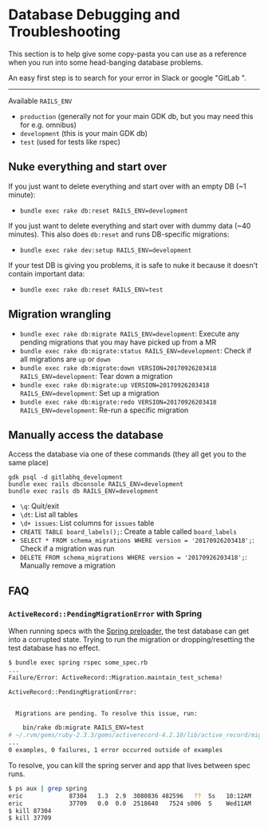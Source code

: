 # Database Debugging and Troubleshooting

This section is to help give some copy-pasta you can use as a reference when you
run into some head-banging database problems.

An easy first step is to search for your error in Slack or google "GitLab <my error>".

---

Available `RAILS_ENV`

 - `production` (generally not for your main GDK db, but you may need this for e.g. omnibus)
 - `development` (this is your main GDK db)
 - `test` (used for tests like rspec)


## Nuke everything and start over

If you just want to delete everything and start over with an empty DB (~1 minute):

 - `bundle exec rake db:reset RAILS_ENV=development`

If you just want to delete everything and start over with dummy data (~40 minutes). This also does `db:reset` and runs DB-specific migrations:

 - `bundle exec rake dev:setup RAILS_ENV=development`

If your test DB is giving you problems, it is safe to nuke it because it doesn't contain important data:

 - `bundle exec rake db:reset RAILS_ENV=test`

## Migration wrangling

 - `bundle exec rake db:migrate RAILS_ENV=development`: Execute any pending migrations that you may have picked up from a MR
 - `bundle exec rake db:migrate:status RAILS_ENV=development`: Check if all migrations are `up` or `down`
 - `bundle exec rake db:migrate:down VERSION=20170926203418 RAILS_ENV=development`: Tear down a migration
 - `bundle exec rake db:migrate:up VERSION=20170926203418 RAILS_ENV=development`: Set up a migration
 - `bundle exec rake db:migrate:redo VERSION=20170926203418 RAILS_ENV=development`: Re-run a specific migration


## Manually access the database

Access the database via one of these commands (they all get you to the same place)

```
gdk psql -d gitlabhq_development
bundle exec rails dbconsole RAILS_ENV=development
bundle exec rails db RAILS_ENV=development
```

 - `\q`: Quit/exit
 - `\dt`: List all tables
 - `\d+ issues`: List columns for `issues` table
 - `CREATE TABLE board_labels();`: Create a table called `board_labels`
 - `SELECT * FROM schema_migrations WHERE version = '20170926203418';`: Check if a migration was run
 - `DELETE FROM schema_migrations WHERE version = '20170926203418';`: Manually remove a migration


## FAQ

### `ActiveRecord::PendingMigrationError` with Spring

When running specs with the [Spring preloader](./rake_tasks.md#speed-up-tests-rake-tasks-and-migrations),
the test database can get into a corrupted state. Trying to run the migration or
dropping/resetting the test database has no effect.

```sh
$ bundle exec spring rspec some_spec.rb
...
Failure/Error: ActiveRecord::Migration.maintain_test_schema!

ActiveRecord::PendingMigrationError:


  Migrations are pending. To resolve this issue, run:

    bin/rake db:migrate RAILS_ENV=test
# ~/.rvm/gems/ruby-2.3.3/gems/activerecord-4.2.10/lib/active_record/migration.rb:392:in `check_pending!'
...
0 examples, 0 failures, 1 error occurred outside of examples
```

To resolve, you can kill the spring server and app that lives between spec runs.

```sh
$ ps aux | grep spring
eric             87304   1.3  2.9  3080836 482596   ??  Ss   10:12AM   4:08.36 spring app    | gitlab | started 6 hours ago | test mode
eric             37709   0.0  0.0  2518640   7524 s006  S    Wed11AM   0:00.79 spring server | gitlab | started 29 hours ago
$ kill 87304
$ kill 37709
```
